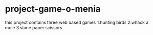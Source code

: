 # project-game-o-menia
this project contains three web based games 
1.hunting birds
2.whack a mole
3.stone paper scissors
